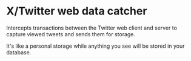 # X/Twitter web data catcher
Intercepts transactions between the Twitter web client and server to capture viewed tweets and sends them for storage.

It's like a personal storage while anything you see will be stored in your database.